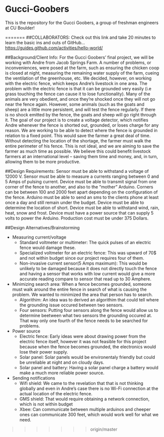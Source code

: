 Gucci-Goobers
=============

This is the repository for the Gucci Goobers, a group of freshman engineers at CU Boulder!

=======
##COLLABORATORS: 
Check out this link and take 20 minutes to learn the basic ins and outs of GitHub...
https://guides.github.com/activities/hello-world/

##Background/Client Info:
  For the Gucci Goobers’ final project, we will be working with Andre from Jacob Springs Farm. A number of problems, or inconveniences, were posed at the farm, such as ensuring the chicken coop is closed at night, measuring the remaining water supply of the farm, cueing the ventilation of the greenhouse, etc. We decided, however, on working with the electric fence, which keeps Andre’s livestock in one area. The problem with the electric fence is that it can be grounded very easily (i.e grass touching the fence can cause it to lose functionality). Many of the animals are very obedient, and once they’re shocked once they will not go near the fence again. However, some animals (such as the goats and sheep) are a little more persistent, and will test the fence regularly. If there is no shock emitted by the fence, the goats and sheep will go right through it. The goal of our project is to create a voltage detector, which notifies Andre whenever the fence is shorted out, grounded, or loses charge for any reason. We are working to be able to detect where the fence is grounded in relation to a fixed point. This would save the farmer a great deal of time. Without detecting the location of the shortage, the farmer must walk the entire perimeter of his fence. This is not ideal, and we are aiming to save the farmer as much time as possible. We believe this could benefit livestock farmers at an international level – saving them time and money, and, in turn, allowing them to be more productive.


##Design Requirements:
Sensor must be able to withstand a voltage of 12000 V.
Sensor must be able to measure a currents ranging between 0 and 5 Amps of pulsing current.
Device must be able to transmit signal from one corner of the fence to another, and also to the “mother” Arduino. Corners can be between 100 and 2000 feet apart depending on the configuration of the fence.
Arduino must be able to send an sms to the clients phone at least once a day and still remain under the budget.
Device must be able to determine the location of short.
Device must be able to withstand wind, rain, heat, snow and frost.
Device must have a power source that can supply 5 volts to power the Arduino.
Production cost must be under 375 Dollars.



##Design Alternatives/Brainstorming
- Measuring current/voltage
  - Standard voltmeter or multimeter: The quick pulses of an electric fence would damage these.
  - Specialized voltmeter for an electric fence: This was upward of 70$ and not within budget since our project requires four of them.
  - Non-invasive current sensor(5 Amps maximum): This would be unlikely to be damaged because it does not directly touch the fence and having a sensor that works with low current would give a more accurate reading compare to sensor that read up to 30 Amphere.
- Minimizing search area: When a fence becomes grounded, someone must walk around the entire fence in search of what is causing the problem. We wanted to minimized the area that person has to search.
  - Algorithim: An idea was to derived an algorithim that could tell where the grounding issue occured between two sensors.
  - Four sensors: Putting four sensors along the fence would allow us to determine beetween what two sensors the grounding occured at. That way only one fourth of the fence needs to be searched for problems.
- Power source
  - Electric fence: Early ideas were about drawing power from the electric fence itself, however it was not feasible for this project because when the fence becomes grounded, the electronics would lose their power supply.
  - Solar panel: Solar panels would be environentaly friendly but could be unreliable at night and on cloudy days.
  - Solar panel and battery: Having a solar panel charge a battery would make a much more reliable power source.
- Sending notifications
  - Wifi shield: We came to the revelation that that is not thinking globally and even in Andre’s case there is no Wi-Fi connection at the actual location of the electric fence.
  - GMS shield: That would require obtaining a network connection, which is not within budget
  - Xbee: Can communicate between multiple arduinos and cheeper ones can communicate 300 feet, which would work well for what we need.
  


>>>>>>> origin/master
